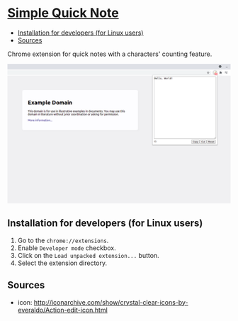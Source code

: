 # [Simple Quick Note](https://chrome.google.com/webstore/detail/simple-quick-note/jiabjkckgapmaalmfbjdkcbkpiafnfga)

- [Installation for developers (for Linux users)](#installation-for-developers-for-linux-users)
- [Sources](#sources)

Chrome extension for quick notes with a characters' counting feature.

![Simple Quick Note](img/screenshots/1.png)

## Installation for developers (for Linux users)

1. Go to the `chrome://extensions`.
2. Enable `Developer mode` checkbox.
3. Click on the `Load unpacked extension...` button.
4. Select the extension directory.

## Sources

- icon: http://iconarchive.com/show/crystal-clear-icons-by-everaldo/Action-edit-icon.html

